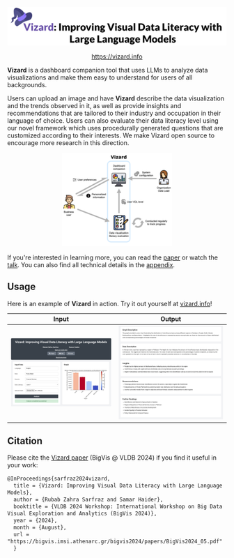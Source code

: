 ![Vizard Dashboard](uploaded_images/header.png)

<p align="center">
    <a href="https://vizard.info">https://vizard.info</a>
</p>

**Vizard** is a dashboard companion tool that uses LLMs to analyze data visualizations and make them easy to understand for users of all backgrounds. 

Users can upload an image and have **Vizard** describe the data visualization and the trends observed in it, as well as provide insights and recommendations that are tailored to their industry and occupation in their language of choice. Users can also evaluate their data literacy level using our novel framework which uses procedurally generated questions that are customized according to their interests. We make Vizard open source to encourage more research in this direction.

<p align="center">
    <img src="uploaded_images/system_diagram.png" alt="System Diagram" width="50%">
</p>

If you're interested in learning more, you can read the [paper](https://rubabzs.github.io/files/vizard.pdf) or watch the [talk](https://www.youtube.com/watch?v=GvphIVJlKgM). You can also find all technical details in the [appendix](https://github.com/rubabzs/vizard/blob/main/vizard_appendix.pdf).

## Usage


Here is an example of **Vizard** in action. Try it out yourself at [vizard.info](https://vizard.info/)!

| Input | Output |
|-------------------------|-------------------------|
| ![Visualization Example 1](uploaded_images/interface_1.png) | ![Visualization Example 2](uploaded_images/interface_2.png) |

## Citation

Please cite the [Vizard paper](https://rubabzs.github.io/files/vizard.pdf) (BigVis @ VLDB 2024) if you find it useful in your work:

~~~~
@InProceedings{sarfraz2024vizard,
  title = {Vizard: Improving Visual Data Literacy with Large Language Models},
  author = {Rubab Zahra Sarfraz and Samar Haider},
  booktitle = {VLDB 2024 Workshop: International Workshop on Big Data Visual Exploration and Analytics (BigVis 2024)},
  year = {2024},
  month = {August},
  url = "https://bigvis.imsi.athenarc.gr/bigvis2024/papers/BigVis2024_05.pdf"
  }
~~~~
